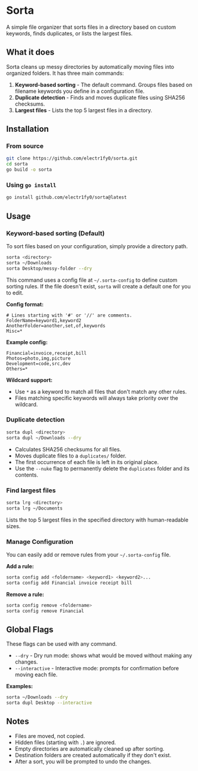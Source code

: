 # Sorta
A simple file organizer that sorts files in a directory based on custom keywords, finds duplicates, or lists the largest files.

## What it does
Sorta cleans up messy directories by automatically moving files into organized folders. It has three main commands:

1.  **Keyword-based sorting** - The default command. Groups files based on filename keywords you define in a configuration file.
2.  **Duplicate detection** - Finds and moves duplicate files using SHA256 checksums.
3.  **Largest files** - Lists the top 5 largest files in a directory.

## Installation
### From source
```bash
git clone https://github.com/electr1fy0/sorta.git
cd sorta
go build -o sorta
```

### Using `go install`
```bash
go install github.com/electr1fy0/sorta@latest
```

## Usage

### Keyword-based sorting (Default)
To sort files based on your configuration, simply provide a directory path.
```bash
sorta <directory>
sorta ~/Downloads
sorta Desktop/messy-folder --dry
```

This command uses a config file at `~/.sorta-config` to define custom sorting rules. If the file doesn't exist, `sorta` will create a default one for you to edit.

**Config format:**
```
# Lines starting with '#' or '//' are comments.
FolderName=keyword1,keyword2
AnotherFolder=another,set,of,keywords
Misc=*
```

**Example config:**
```
Financial=invoice,receipt,bill
Photos=photo,img,picture
Development=code,src,dev
Others=*
```

**Wildcard support:**
- Use `*` as a keyword to match all files that don't match any other rules.
- Files matching specific keywords will always take priority over the wildcard.

### Duplicate detection
```bash
sorta dupl <directory>
sorta dupl ~/Downloads --dry
```

- Calculates SHA256 checksums for all files.
- Moves duplicate files to a `duplicates/` folder.
- The first occurrence of each file is left in its original place.
- Use the `--nuke` flag to permanently delete the `duplicates` folder and its contents.

### Find largest files
```bash
sorta lrg <directory>
sorta lrg ~/Documents
```

Lists the top 5 largest files in the specified directory with human-readable sizes.

### Manage Configuration
You can easily add or remove rules from your `~/.sorta-config` file.

**Add a rule:**
```bash
sorta config add <foldername> <keyword1> <keyword2>...
sorta config add Financial invoice receipt bill
```

**Remove a rule:**
```bash
sorta config remove <foldername>
sorta config remove Financial
```

## Global Flags
These flags can be used with any command.

-   `--dry` - Dry run mode: shows what would be moved without making any changes.
-   `--interactive` - Interactive mode: prompts for confirmation before moving each file.

**Examples:**
```bash
sorta ~/Downloads --dry
sorta dupl Desktop --interactive
```

## Notes
-   Files are moved, not copied.
-   Hidden files (starting with `.`) are ignored.
-   Empty directories are automatically cleaned up after sorting.
-   Destination folders are created automatically if they don't exist.
-   After a sort, you will be prompted to undo the changes.
